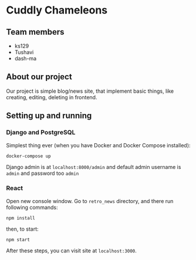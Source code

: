 # Cuddly Chameleons
## Team members
- ks129
- Tushavi
- dash-ma

## About our project
Our project is simple blog/news site, that implement basic things, like creating, editing, deleting in frontend.

## Setting up and running
### Django and PostgreSQL
Simplest thing ever (when you have Docker and Docker Compose installed):
```
docker-compose up
```
Django admin is at `localhost:8000/admin` and default admin username is `admin` and password too `admin`

### React
Open new console window. Go to `retro_news` directory, and there run following commands:
```
npm install
```
then, to start:
```
npm start
```
After these steps, you can visit site at `localhost:3000`.
